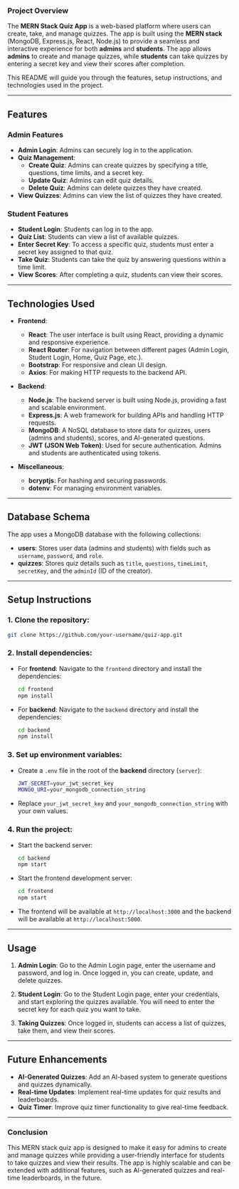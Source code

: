 
### **Project Overview**

The **MERN Stack Quiz App** is a web-based platform where users can create, take, and manage quizzes. The app is built using the **MERN stack** (MongoDB, Express.js, React, Node.js) to provide a seamless and interactive experience for both **admins** and **students**. The app allows **admins** to create and manage quizzes, while **students** can take quizzes by entering a secret key and view their scores after completion.

This README will guide you through the features, setup instructions, and technologies used in the project.

---

## **Features**

### **Admin Features**
- **Admin Login**: Admins can securely log in to the application.
- **Quiz Management**:
  - **Create Quiz**: Admins can create quizzes by specifying a title, questions, time limits, and a secret key.
  - **Update Quiz**: Admins can edit quiz details.
  - **Delete Quiz**: Admins can delete quizzes they have created.
- **View Quizzes**: Admins can view the list of quizzes they have created.

### **Student Features**
- **Student Login**: Students can log in to the app.
- **Quiz List**: Students can view a list of available quizzes.
- **Enter Secret Key**: To access a specific quiz, students must enter a secret key assigned to that quiz.
- **Take Quiz**: Students can take the quiz by answering questions within a time limit.
- **View Scores**: After completing a quiz, students can view their scores.

---

## **Technologies Used**

- **Frontend**:
  - **React**: The user interface is built using React, providing a dynamic and responsive experience.
  - **React Router**: For navigation between different pages (Admin Login, Student Login, Home, Quiz Page, etc.).
  - **Bootstrap**: For responsive and clean UI design.
  - **Axios**: For making HTTP requests to the backend API.

- **Backend**:
  - **Node.js**: The backend server is built using Node.js, providing a fast and scalable environment.
  - **Express.js**: A web framework for building APIs and handling HTTP requests.
  - **MongoDB**: A NoSQL database to store data for quizzes, users (admins and students), scores, and AI-generated questions.
  - **JWT (JSON Web Token)**: Used for secure authentication. Admins and students are authenticated using tokens.

- **Miscellaneous**:
  - **bcryptjs**: For hashing and securing passwords.
  - **dotenv**: For managing environment variables.


---

## **Database Schema**

The app uses a MongoDB database with the following collections:

- **users**: Stores user data (admins and students) with fields such as `username`, `password`, and `role`.
- **quizzes**: Stores quiz details such as `title`, `questions`, `timeLimit`, `secretKey`, and the `adminId` (ID of the creator).


---

## **Setup Instructions**

### **1. Clone the repository:**
```bash
git clone https://github.com/your-username/quiz-app.git
```

### **2. Install dependencies:**

- For **frontend**:
  Navigate to the `frontend` directory and install the dependencies:
  ```bash
  cd frontend
  npm install
  ```

- For **backend**:
  Navigate to the `backend` directory and install the dependencies:
  ```bash
  cd backend
  npm install
  ```

### **3. Set up environment variables:**

- Create a `.env` file in the root of the **backend** directory (`server`):
  
  ```bash
  JWT_SECRET=your_jwt_secret_key
  MONGO_URI=your_mongodb_connection_string
  ```

- Replace `your_jwt_secret_key` and `your_mongodb_connection_string` with your own values.

### **4. Run the project:**

- Start the backend server:
  ```bash
  cd backend
  npm start
  ```

- Start the frontend development server:
  ```bash
  cd frontend
  npm start
  ```

- The frontend will be available at `http://localhost:3000` and the backend will be available at `http://localhost:5000`.

---

## **Usage**

1. **Admin Login**: Go to the Admin Login page, enter the username and password, and log in. Once logged in, you can create, update, and delete quizzes.
   
2. **Student Login**: Go to the Student Login page, enter your credentials, and start exploring the quizzes available. You will need to enter the secret key for each quiz you want to take.

3. **Taking Quizzes**: Once logged in, students can access a list of quizzes, take them, and view their scores.

---

## **Future Enhancements**

- **AI-Generated Quizzes**: Add an AI-based system to generate questions and quizzes dynamically.
- **Real-time Updates**: Implement real-time updates for quiz results and leaderboards.
- **Quiz Timer**: Improve quiz timer functionality to give real-time feedback.

---



### **Conclusion**

This MERN stack quiz app is designed to make it easy for admins to create and manage quizzes while providing a user-friendly interface for students to take quizzes and view their results. The app is highly scalable and can be extended with additional features, such as AI-generated quizzes and real-time leaderboards, in the future.

